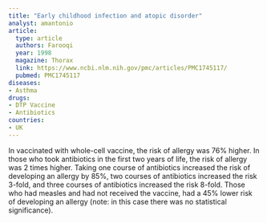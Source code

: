 ```yaml
---
title: "Early childhood infection and atopic disorder"
analyst: amantonio
article:
  type: article
  authors: Farooqi
  year: 1998
  magazine: Thorax
  link: https://www.ncbi.nlm.nih.gov/pmc/articles/PMC1745117/
  pubmed: PMC1745117
diseases:
- Asthma
drugs:
- DTP Vaccine
- Antibiotics
countries:
- UK
---
```


In vaccinated with whole-cell vaccine, the risk of allergy was 76% higher. In those who took antibiotics in the first two years of life, the risk of allergy was 2 times higher.
Taking one course of antibiotics increased the risk of developing an allergy by 85%, two courses of antibiotics increased the risk 3-fold, and three courses of antibiotics increased the risk 8-fold.
Those who had measles and had not received the vaccine, had a 45% lower risk of developing an allergy (note: in this case there was no statistical significance).
